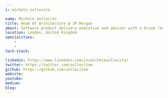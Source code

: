 ```yaml
---
i: michele_sollecito

name: Michele Sollecito
title: Head Of Architecture @ JP Morgan
about: Software product delivery executive and advisor with a broad range of experience across various industries and companies
location: London, United Kingdom
specialities:
    - 
    - 
tech-stack: 

linkedin: https://www.linkedin.com/in/michelesollecito/
twitter: https://twitter.com/sollecitom
github: https://github.com/sollecitom
website: 
youtube: 
medium: 
blog: 
---
```


